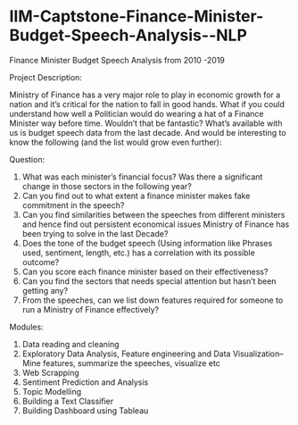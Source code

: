 # IIM-Captstone-Finance-Minister-Budget-Speech-Analysis--NLP
Finance Minister Budget Speech Analysis from 2010 -2019

Project Description:

Ministry of Finance has a very major role to play in economic growth for a nation and it’s critical for the nation to fall in good hands. What if you could understand how well a Politician would do wearing a hat of a Finance Minister way before time. Wouldn’t that be fantastic? What’s available with us is budget speech data from the last decade. And would be interesting to know the following (and the list would grow even further):

Question:
1. What was each minister’s financial focus? Was there a significant change in those sectors in the following year?
2. Can you find out to what extent a finance minister makes fake commitment in the speech?
3. Can you find similarities between the speeches from different ministers and hence find out persistent economical issues Ministry of Finance has been trying to solve in the last Decade?
4. Does the tone of the budget speech (Using information like Phrases used, sentiment, length, etc.) has a correlation with its possible outcome?
5. Can you score each finance minister based on their effectiveness?
6. Can you find the sectors that needs special attention but hasn’t been getting any?
7. From the speeches, can we list down features required for someone to run a Ministry of Finance effectively?

Modules:
1. Data reading and cleaning
2. Exploratory Data Analysis, Feature engineering and Data Visualization– Mine features, summarize the speeches, visualize etc
3. Web Scrapping
4. Sentiment Prediction and Analysis
5. Topic Modelling
6. Building a Text Classifier
7. Building Dashboard using Tableau
